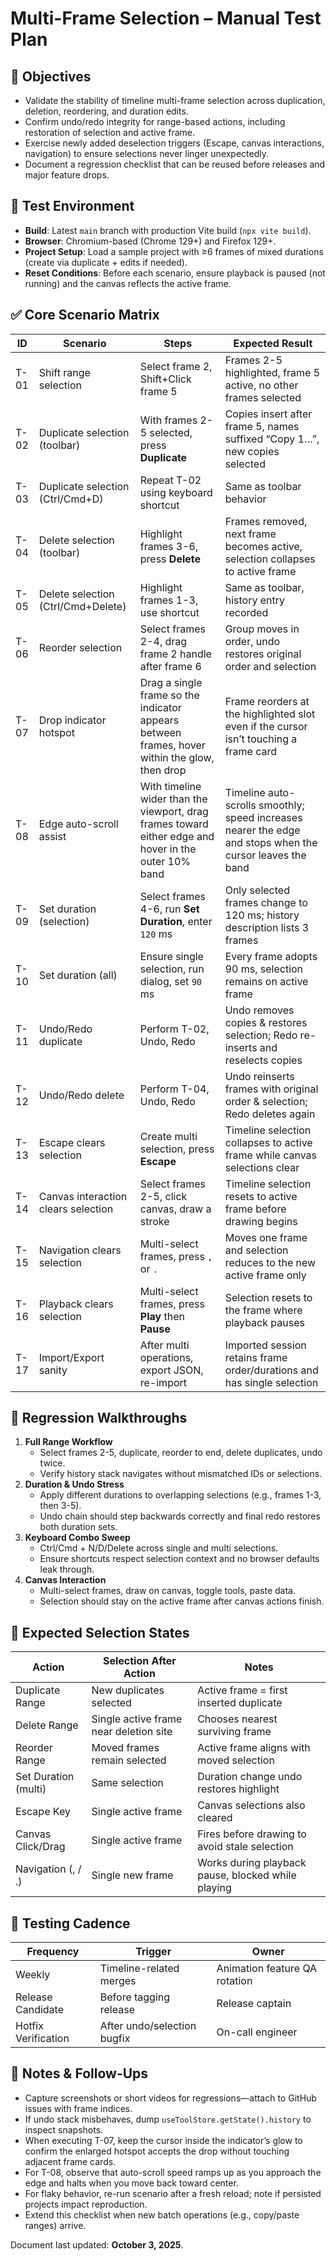 # Multi-Frame Selection – Manual Test Plan

## 🎯 Objectives
- Validate the stability of timeline multi-frame selection across duplication, deletion, reordering, and duration edits.
- Confirm undo/redo integrity for range-based actions, including restoration of selection and active frame.
- Exercise newly added deselection triggers (Escape, canvas interactions, navigation) to ensure selections never linger unexpectedly.
- Document a regression checklist that can be reused before releases and major feature drops.

## 🧪 Test Environment
- **Build**: Latest `main` branch with production Vite build (`npx vite build`).
- **Browser**: Chromium-based (Chrome 129+) and Firefox 129+.
- **Project Setup**: Load a sample project with ≥6 frames of mixed durations (create via duplicate + edits if needed).
- **Reset Conditions**: Before each scenario, ensure playback is paused (not running) and the canvas reflects the active frame.

## ✅ Core Scenario Matrix
| ID | Scenario | Steps | Expected Result |
|----|----------|-------|-----------------|
| T-01 | Shift range selection | Select frame 2, Shift+Click frame 5 | Frames 2-5 highlighted, frame 5 active, no other frames selected |
| T-02 | Duplicate selection (toolbar) | With frames 2-5 selected, press **Duplicate** | Copies insert after frame 5, names suffixed “Copy 1…”, new copies selected |
| T-03 | Duplicate selection (Ctrl/Cmd+D) | Repeat T-02 using keyboard shortcut | Same as toolbar behavior |
| T-04 | Delete selection (toolbar) | Highlight frames 3-6, press **Delete** | Frames removed, next frame becomes active, selection collapses to active frame |
| T-05 | Delete selection (Ctrl/Cmd+Delete) | Highlight frames 1-3, use shortcut | Same as toolbar, history entry recorded |
| T-06 | Reorder selection | Select frames 2-4, drag frame 2 handle after frame 6 | Group moves in order, undo restores original order and selection |
| T-07 | Drop indicator hotspot | Drag a single frame so the indicator appears between frames, hover within the glow, then drop | Frame reorders at the highlighted slot even if the cursor isn’t touching a frame card |
| T-08 | Edge auto-scroll assist | With timeline wider than the viewport, drag frames toward either edge and hover in the outer 10% band | Timeline auto-scrolls smoothly; speed increases nearer the edge and stops when the cursor leaves the band |
| T-09 | Set duration (selection) | Select frames 4-6, run **Set Duration**, enter `120` ms | Only selected frames change to 120 ms; history description lists 3 frames |
| T-10 | Set duration (all) | Ensure single selection, run dialog, set `90` ms | Every frame adopts 90 ms, selection remains on active frame |
| T-11 | Undo/Redo duplicate | Perform T-02, Undo, Redo | Undo removes copies & restores selection; Redo re-inserts and reselects copies |
| T-12 | Undo/Redo delete | Perform T-04, Undo, Redo | Undo reinserts frames with original order & selection; Redo deletes again |
| T-13 | Escape clears selection | Create multi selection, press **Escape** | Timeline selection collapses to active frame while canvas selections clear |
| T-14 | Canvas interaction clears selection | Select frames 2-5, click canvas, draw a stroke | Timeline selection resets to active frame before drawing begins |
| T-15 | Navigation clears selection | Multi-select frames, press `,` or `.` | Moves one frame and selection reduces to the new active frame only |
| T-16 | Playback clears selection | Multi-select frames, press **Play** then **Pause** | Selection resets to the frame where playback pauses |
| T-17 | Import/Export sanity | After multi operations, export JSON, re-import | Imported session retains frame order/durations and has single selection |

## 🔁 Regression Walkthroughs
1. **Full Range Workflow**
   - Select frames 2-5, duplicate, reorder to end, delete duplicates, undo twice.
   - Verify history stack navigates without mismatched IDs or selections.
2. **Duration & Undo Stress**
   - Apply different durations to overlapping selections (e.g., frames 1-3, then 3-5).
   - Undo chain should step backwards correctly and final redo restores both duration sets.
3. **Keyboard Combo Sweep**
   - Ctrl/Cmd + N/D/Delete across single and multi selections.
   - Ensure shortcuts respect selection context and no browser defaults leak through.
4. **Canvas Interaction**
   - Multi-select frames, draw on canvas, toggle tools, paste data.
   - Selection should stay on the active frame after canvas actions finish.

## 🧭 Expected Selection States
| Action | Selection After Action | Notes |
|--------|------------------------|-------|
| Duplicate Range | New duplicates selected | Active frame = first inserted duplicate |
| Delete Range | Single active frame near deletion site | Chooses nearest surviving frame |
| Reorder Range | Moved frames remain selected | Active frame aligns with moved selection |
| Set Duration (multi) | Same selection | Duration change undo restores highlight |
| Escape Key | Single active frame | Canvas selections also cleared |
| Canvas Click/Drag | Single active frame | Fires before drawing to avoid stale selection |
| Navigation (, / .) | Single new frame | Works during playback pause, blocked while playing |

## 📅 Testing Cadence
| Frequency | Trigger | Owner |
|-----------|---------|-------|
| Weekly | Timeline-related merges | Animation feature QA rotation |
| Release Candidate | Before tagging release | Release captain |
| Hotfix Verification | After undo/selection bugfix | On-call engineer |

## 📝 Notes & Follow-Ups
- Capture screenshots or short videos for regressions—attach to GitHub issues with frame indices.
- If undo stack misbehaves, dump `useToolStore.getState().history` to inspect snapshots.
- When executing T-07, keep the cursor inside the indicator’s glow to confirm the enlarged hotspot accepts the drop without touching adjacent frame cards.
- For T-08, observe that auto-scroll speed ramps up as you approach the edge and halts when you move back toward center.
- For flaky behavior, re-run scenario after a fresh reload; note if persisted projects impact reproduction.
- Extend this checklist when new batch operations (e.g., copy/paste ranges) arrive.

Document last updated: **October 3, 2025**.

